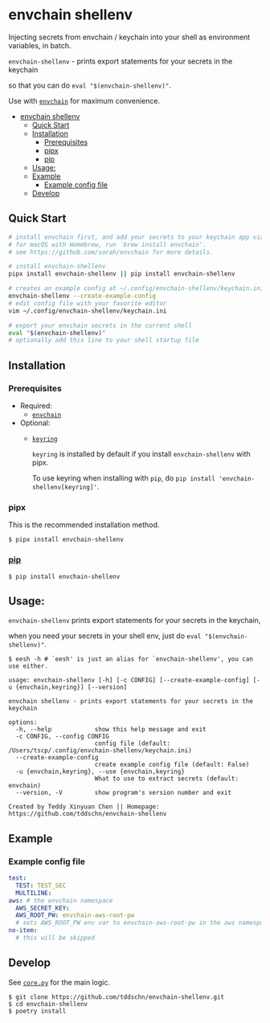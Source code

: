 # envchain shellenv

Injecting secrets from envchain / keychain into your shell as environment variables, in batch.

`envchain-shellenv` - prints export statements for your secrets in the keychain

so that you can do `eval "$(envchain-shellenv)"`.

Use with [`envchain`](https://github.com/sorah/envchain) for maximum convenience.

- [envchain shellenv](#envchain-shellenv)
  - [Quick Start](#quick-start)
  - [Installation](#installation)
    - [Prerequisites](#prerequisites)
    - [pipx](#pipx)
    - [pip](#pip)
  - [Usage:](#usage)
  - [Example](#example)
    - [Example config file](#example-config-file)
  - [Develop](#develop)

## Quick Start
```bash
# install envchain first, and add your secrets to your keychain app via envchain
# for macOS with Homebrew, run `brew install envchain'.
# see https://github.com/sorah/envchain for more details.

# install envchain-shellenv
pipx install envchain-shellenv || pip install envchain-shellenv

# creates an example config at ~/.config/envchain-shellenv/keychain.ini
envchain-shellenv --create-example-config
# edit config file with your favorite editor
vim ~/.config/envchain-shellenv/keychain.ini

# export your envchain secrets in the current shell
eval "$(envchain-shellenv)"
# optionally add this line to your shell startup file
```

## Installation

### Prerequisites
- Required:
  - [`envchain`](https://github.com/sorah/envchain)
- Optional:
  - [`keyring`](https://github.com/jaraco/keyring)

    `keyring` is installed by default if you install `envchain-shellenv` with pipx.

    To use keyring when installing with `pip`, do `pip install 'envchain-shellenv[keyring]'`.

### pipx

This is the recommended installation method.

```
$ pipx install envchain-shellenv
```

### [pip](https://pypi.org/project/envchain-shellenv/)

```
$ pip install envchain-shellenv
```

## Usage:

`envchain-shellenv` prints export statements for your secrets in the keychain,

when you need your secrets in your shell env, just do `eval "$(envchain-shellenv)"`.

```
$ eesh -h # `eesh' is just an alias for `envchain-shellenv', you can use either.

usage: envchain-shellenv [-h] [-c CONFIG] [--create-example-config] [-u {envchain,keyring}] [--version]

envchain shellenv - prints export statements for your secrets in the keychain

options:
  -h, --help            show this help message and exit
  -c CONFIG, --config CONFIG
                        config file (default: /Users/tscp/.config/envchain-shellenv/keychain.ini)
  --create-example-config
                        create example config file (default: False)
  -u {envchain,keyring}, --use {envchain,keyring}
                        What to use to extract secrets (default: envchain)
  --version, -V         show program's version number and exit

Created by Teddy Xinyuan Chen || Homepage: https://github.com/tddschn/envchain-shellenv
```

## Example

### Example config file

```yaml
test:
  TEST: TEST_SEC
  MULTILINE:
aws: # the envchain namespace
  AWS_SECRET_KEY:
  AWS_ROOT_PW: envchain-aws-root-pw
  # sets AWS_ROOT_PW env var to envchain-aws-root-pw in the aws namespace of envchain
no-item:
  # this will be skipped

```


## Develop

See [`core.py`](envchain_shellenv/core.py) for the main logic.

```
$ git clone https://github.com/tddschn/envchain-shellenv.git
$ cd envchain-shellenv
$ poetry install
```